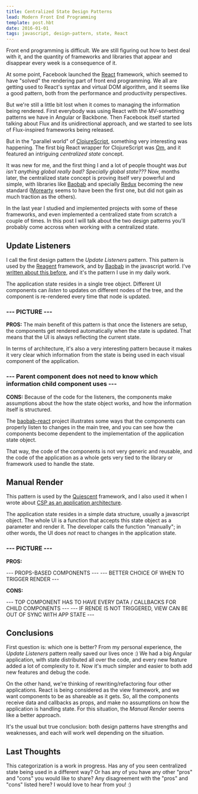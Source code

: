 ```yaml
---
title: Centralized State Design Patterns
lead: Modern Front End Programming
template: post.hbt
date: 2016-01-01
tags: javascript, design-pattern, state, React
---
```


Front end programming is difficult. We are still figuring out how to best deal with it, and the quantity of frameworks and libraries that appear and disappear every week is a consequence of it.

At some point, Facebook launched the [React](https://facebook.github.io/react/) framework, which seemed to have "solved" the rendering part of front end programming. We all are getting used to React's syntax and virtual DOM algorithm, and it seems like a good pattern, both from the performance and productivity perspectives.

But we're still a little bit lost when it comes to managing the information being rendered. First everybody was using React with the MV-something patterns we have in Angular or Backbone. Then Facebook itself started talking about Flux and its unidirectional approach, and we started to see lots of Flux-inspired frameworks being released.

But in the "parallel world" of [ClojureScript](https://github.com/clojure/clojurescript), something very interesting was happening. The first big React wrapper for ClojureScript was [Om](https://github.com/omcljs/om), and it featured an intriguing *centralized state* concept.

It was new for me, and the first thing I and a lot of people thought was *but isn't anything global really bad? Specially global state???* Now, months later, the centralized state concept is proving itself very powerful and simple, with libraries like [Baobab](https://github.com/Yomguithereal/baobab) and specially [Redux](http://rackt.org/redux/) becoming the new standard ([Morearty](https://github.com/moreartyjs/moreartyjs) seems to have been the first one, but did not gain as much traction as the others).

In the last year I studied and implemented projects with some of these frameworks, and even implemented a centralized state from scratch a couple of times. In this post I will talk about the two design patterns you'll probably come accross when working with a centralized state.

## Update Listeners

I call the first design pattern the *Update Listeners* pattern. This pattern is used by the [Reagent](https://reagent-project.github.io/) framework, and by [Baobab](https://github.com/Yomguithereal/baobab) in the javascript world. I've [written about this before](http://lucasmreis.github.io/blog/a-more-functional-approach-to-angular/), and it's the pattern I use in my daily work.

The application state resides in a single tree object. Different UI components can *listen* to updates on different nodes of the tree, and the component is re-rendered every time that node is updated.

### --- PICTURE ---

**PROS:** The main benefit of this pattern is that once the listeners are setup, the components get rendered automatically when the state is updated. That means that the UI is always reflecting the current state.

In terms of architecture, it's also a very interesting pattern because it makes it very clear which information from the state is being used in each visual component of the application.

### --- Parent component does not need to know which information child component uses ---

**CONS:** Because of the code for the listeners, the components make assumptions about the how the state object works, and how the information itself is structured.

The [baobab-react](https://github.com/Yomguithereal/baobab-react) project illustrates some ways that the components can properly listen to changes in the main tree, and you can see how the components become dependent to the implementation of the application state object.

That way, the code of the components is not very generic and reusable, and the code of the application as a whole gets very tied to the library or framework used to handle the state.

## Manual Render

This pattern is used by the [Quiescent](https://github.com/levand/quiescent) framework, and I also used it when I wrote about [CSP as an application architecture](http://lucasmreis.github.io/blog/using-csp-as-application-architecture/).

The application state resides in a simple data structure, usually a javascript object. The whole UI is a function that accepts this state object as a parameter and render it. The developer calls the function "manually"; in other words, the UI does *not* react to changes in the application state.

### --- PICTURE ---

**PROS:**

--- PROPS-BASED COMPONENTS ---
--- BETTER CHOICE OF WHEN TO TRIGGER RENDER ---

**CONS:**

--- TOP COMPONENT HAS TO HAVE EVERY DATA / CALLBACKS FOR CHILD COMPONENTS ---
--- IF RENDE IS NOT TRIGGERED, VIEW CAN BE OUT OF SYNC WITH APP STATE ---

## Conclusions

First question is: which one is better? From my personal experience, the *Update Listeners* pattern really saved our lives once :) We had a big Angular application, with state distributed all over the code, and every new feature added a lot of complexity to it. Now it's much simpler and easier to both add new features and debug the code.

On the other hand, we're thinking of rewriting/refactoring four other applications. React is being considered as the view framework, and we want components to be as shareable as it gets. So, all the components receive data and callbacks as props, and make no assumptions on how the application is handling state. For this situation, the *Manual Render* seems like a better approach.

It's the usual but true conclusion: both design patterns have strengths and weaknesses, and each will work well depending on the situation.

## Last Thoughts

This categorization is a work in progress. Has any of you seen centralized state being used in a different way? Or has any of you have any other "pros" and "cons" you would like to share? Any disagreement with the "pros" and "cons" listed here? I would love to hear from you! :)